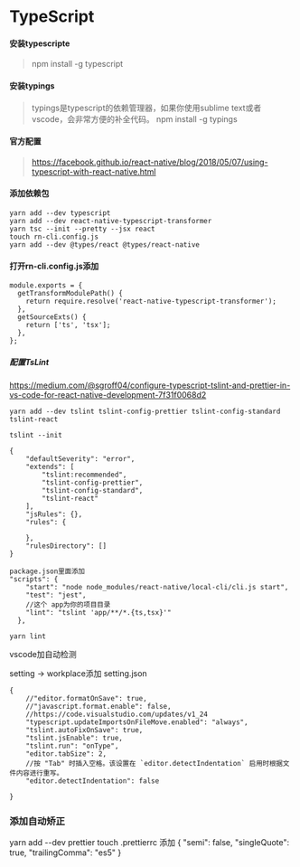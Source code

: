# TypeScript

#### 安装typescripte 
> npm install -g typescript 

#### 安装typings
> typings是typescript的依赖管理器，如果你使用sublime text或者vscode，会非常方便的补全代码。
npm install -g typings

#### 官方配置
> https://facebook.github.io/react-native/blog/2018/05/07/using-typescript-with-react-native.html

#### 添加依赖包
```
yarn add --dev typescript
yarn add --dev react-native-typescript-transformer
yarn tsc --init --pretty --jsx react
touch rn-cli.config.js
yarn add --dev @types/react @types/react-native
```
#### 打开rn-cli.config.js添加
```
module.exports = {
  getTransformModulePath() {
    return require.resolve('react-native-typescript-transformer');
  },
  getSourceExts() {
    return ['ts', 'tsx'];
  },
};
```

##### 配置TsLint
https://medium.com/@sgroff04/configure-typescript-tslint-and-prettier-in-vs-code-for-react-native-development-7f31f0068d2
```
yarn add --dev tslint tslint-config-prettier tslint-config-standard tslint-react

tslint --init

{
    "defaultSeverity": "error",
    "extends": [
        "tslint:recommended",
        "tslint-config-prettier",
        "tslint-config-standard",
        "tslint-react"
    ],
    "jsRules": {},
    "rules": {
        
    },
    "rulesDirectory": []
}

package.json里面添加
"scripts": {
    "start": "node node_modules/react-native/local-cli/cli.js start",
    "test": "jest",
    //这个 app为你的项目目录
    "lint": "tslint 'app/**/*.{ts,tsx}'"
  },

yarn lint

```

vscode加自动检测

setting -> workplace添加
setting.json
```
{
    //"editor.formatOnSave": true,
    //"javascript.format.enable": false,
    //https://code.visualstudio.com/updates/v1_24
    "typescript.updateImportsOnFileMove.enabled": "always",
    "tslint.autoFixOnSave": true,
    "tslint.jsEnable": true,
    "tslint.run": "onType",
    "editor.tabSize": 2,
    //按 "Tab" 时插入空格。该设置在 `editor.detectIndentation` 启用时根据文件内容进行重写。
    "editor.detectIndentation": false

}
```
### 添加自动矫正
yarn add --dev prettier
touch .prettierrc
添加
{
    "semi": false,
    "singleQuote": true,
    "trailingComma": "es5"
}

